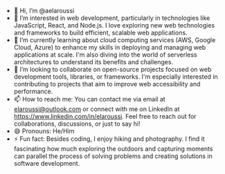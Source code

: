 - 👋 Hi, I’m @aelaroussi
- 👀 I’m interested in web development, particularly in technologies like JavaScript, React, and Node.js. I love exploring new web technologies and frameworks to build efficient, scalable web applications.
- 🌱 I’m currently learning about cloud computing services (AWS, Google Cloud, Azure) to enhance my skills in deploying and managing web applications at scale. I'm also diving into the world of serverless architectures to understand its benefits and challenges.
- 💞️ I’m looking to collaborate on open-source projects focused on web development tools, libraries, or frameworks. I'm especially interested in contributing to projects that aim to improve web accessibility and performance.
- 📫 How to reach me: You can contact me via email at elaroussi@outlook.com or connect with me on LinkedIn at https://www.linkedin.com/in/elaroussi. Feel free to reach out for collaborations, discussions, or just to say hi!
- 😄 Pronouns: He/Him
- ⚡ Fun fact: Besides coding, I enjoy hiking and photography. I find it fascinating how much exploring the outdoors and capturing moments can parallel the process of solving problems and creating solutions in software development.

<!---
aelaroussi/aelaroussi is a ✨ special ✨ repository because its `README.md` (this file) appears on your GitHub profile.
You can click the Preview link to take a look at your changes.
--->
